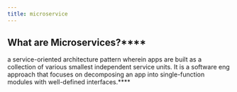 ```yaml
---
title: microservice
---
```


## What are Microservices?****
a service-oriented architecture pattern wherein apps are built as a collection of various smallest independent service units. It is a software eng approach that focuses on decomposing an app into single-function modules with well-defined interfaces.****
